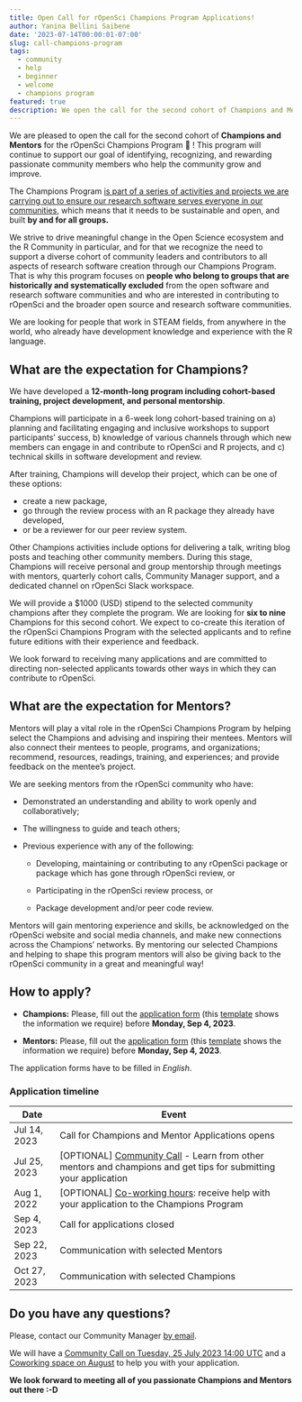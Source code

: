 ```yaml
---
title: Open Call for rOpenSci Champions Program Applications! 
author: Yanina Bellini Saibene
date: '2023-07-14T00:00:01-07:00'
slug: call-champions-program
tags:
  - community
  - help
  - beginner
  - welcome
  - champions program
featured: true 
description: We open the call for the second cohort of Champions and Mentors!
---
```


We are pleased to open the call for the second cohort of **Champions and Mentors** for the rOpenSci Champions Program 🎉 ! This program will continue to support our goal of identifying, recognizing, and rewarding passionate community members who help the community grow and improve.

The Champions Program [is part of a series of activities and projects we are carrying out to ensure our research software serves everyone in our communities](/blog/2021/12/20/inclusive-leadership-program/), which means that it needs to be sustainable and open, and built __by and for all groups.__

We strive to drive meaningful change in the Open Science ecosystem and the R Community in particular, and for that  we recognize the need to support a diverse cohort of community leaders and contributors to all aspects of research software creation through our Champions Program.
That is why this program focuses on __people who belong to groups that are historically and systematically excluded__ from the open software and research software communities and who are interested in contributing to rOpenSci and the broader open source and research software communities.

We are looking for people that work in STEAM fields, from anywhere in the world, who already have development knowledge and experience with the R language. 


## What are the expectation for Champions?

We have developed a **12-month-long program including cohort-based training, project development, and personal mentorship**. 

Champions will participate in a 6-week long cohort-based training on a) planning and facilitating engaging and inclusive workshops to support participants’ success, b) knowledge of various channels through which new members can engage in and contribute to rOpenSci and R projects, and c) technical skills in software development and review. 

After training, Champions will develop their project, which can be one of these options: 

- create a new package, 
- go through the review process with an R package they already have developed, 
- or be a reviewer for our peer review system.  

Other Champions activities include options for delivering a talk, writing blog posts and teaching other community members. During this stage, Champions will receive personal and group mentorship through meetings with mentors, quarterly cohort calls, Community Manager support, and a dedicated channel on rOpenSci Slack workspace.

We will provide a $1000 (USD) stipend to the selected community champions after they complete the program.
We are looking for **six to nine** Champions for this second cohort. We expect to co-create this iteration of the rOpenSci Champions Program with the selected applicants and to refine future editions with their experience and feedback.

We look forward to receiving many applications and are committed to directing non-selected applicants towards other ways in which they can contribute to rOpenSci.


## What are the expectation for Mentors?

Mentors will play a vital role in the rOpenSci Champions Program by helping select the Champions and advising and inspiring their mentees. Mentors will also connect their mentees to people, programs, and organizations; recommend, resources, readings, training, and experiences; and provide feedback on the mentee’s project.

We are seeking mentors from the rOpenSci community who have:

  * Demonstrated an understanding and ability to work openly and collaboratively;

  * The willingness to guide and teach others;

  * Previous experience with any of the following:

      * Developing, maintaining or contributing to any rOpenSci package or package which has gone through rOpenSci review, or

      * Participating in the rOpenSci review process, or

      * Package development and/or peer code review.

Mentors will gain mentoring experience and skills, be acknowledged on the rOpenSci website and social media channels, and make new connections across the Champions’ networks. By mentoring our selected Champions and helping to shape this program mentors will also be giving back to the rOpenSci community in a great and meaningful way!

## How to apply?

* **Champions:** Please, fill out the [application form](https://airtable.com/shrAsYlSXU0coJ5Ld) (this [template](/champions/files/champions_template) shows the information we require) before __Monday, Sep 4, 2023__.

* **Mentors:** Please, fill out the [application form](https://airtable.com/shrAsYlSXU0coJ5Ld) (this [template](/champions/files/champions_template) shows the information we require) before __Monday, Sep 4, 2023__.

The application forms have to be filled in _English_.

### Application timeline

|Date|Event|
|----|-----|
|Jul 14, 2023|Call for Champions and Mentor Applications opens|
|Jul 25, 2023| [OPTIONAL] [Community Call](/commcalls/july2023-championprogram/) - Learn from other mentors and champions and get tips for submitting your application |
|Aug 1, 2022| [OPTIONAL] [Co-working hours](/events/coworking-2023-08/): receive help with your application to the Champions Program |
|Sep 4, 2023|Call for applications closed|
|Sep 22, 2023|Communication with selected Mentors |
|Oct 27, 2023|Communication with selected Champions |


## Do you have any questions?

Please, contact our Community Manager [by email](mailto:yabellini@ropensci.org). 

We will have a [Community Call on Tuesday, 25 July 2023 14:00 UTC](/commcalls/july2023-championprogram/) and a [Coworking space on August](/events/coworking-2023-08/) to help you with your application.


**We look forward to meeting all of you passionate Champions and Mentors out there :-D**
